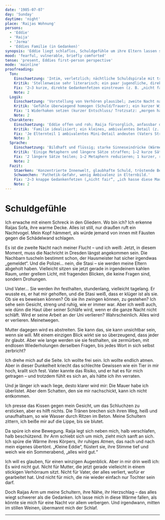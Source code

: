 ```yaml
---
date: '1985-07-07'
day: 'Sunday'
daytime: 'night'
place: 'Raijas Wohnung'
persons:
  - 'Eddie'
  - 'Raija'
  - 'Jorma'
  - 'Eddies Familie (in Gedanken)'
synopsis: 'Eddie liegt schlaflos, Schuldgefühle um ihre Eltern lassen sie Bilder von Stasi-Verhören sehen; Raija legt sich zu ihr und tröstet sie, bis sie erschöpft einschläft.'
mood: 'fearful, vulnerable, briefly comforted'
tense: 'present, Eddies first-person perspective'
mode: 'mainline'
proofreading:
  Ton:
    Einschaetzung: 'Intim, verletzlich; nächtliche Schuldspirale mit tröstender Nähe durch Raija.'
    Kritik: 'Stellenweise sehr literarisch; ein paar jugendliche, direkte Gedankenfetzen würden Pathos brechen und Unmittelbarkeit erhöhen.'
    Fix: '2–3 kurze, direkte Gedankenfetzen einstreuen (z. B. „nicht fair“, „ich hasse diese Mauern“); 1 winziger Trotz-/Wut‑Moment vor der Beruhigung setzen.'
    Note: 2
  Logik:
    Einschaetzung: 'Vorstellung von Verhören plausibel; zweite Nacht nach der Flucht sauber verortet.'
    Kritik: 'Gefühle überwiegend homogen (Schuld/Trauer); ein kurzer Widerhaken (Wut/Trotz/klare Entscheidung) könnte die Kurve abwechslungsreicher machen.'
    Fix: '1 Widerhaken setzen (kurzer Entschluss/ Trotzsatz: „morgen halte ich durch“); 1 Mikro‑Zeitanker (tiefe Nacht, Uhr) ergänzen.'
    Note: 2
  Charaktere:
    Einschaetzung: 'Eddie offen und roh; Raija fürsorglich, anfassbar durch körperliche Nähe.'
    Kritik: 'Familie idealisiert; ein kleines, ambivalentes Detail (z. B. Vaters Strenge vs. Liebe) würde Tiefe geben.'
    Fix: 'Je Elternteil 1 ambivalentes Mini‑Detail andeuten (Vaters Strenge vs. Wärme; Mutters Blick vs. Schweigen).'
    Note: 3
  Sprache:
    Einschaetzung: 'Bildhaft und flüssig; starke Sinneseindrücke (Wärme, Atem, Nachtgeräusche).'
    Kritik: 'Einige Metaphern und längere Sätze straffen; 1–2 kurze Sätze/Einwürfe im Jugendsound einstreuen.'
    Fix: '2 längere Sätze teilen; 1–2 Metaphern reduzieren; 1 kurzer, rotziger Satz als Kontrast.'
    Note: 2
  Fazit:
    Staerken: 'Konzentrierte Innenwelt, glaubhafte Schuld, tröstende Beziehung zu Raija.'
    Schwaechen: 'Pathetik-Gefahr, wenig Ambivalenz in Elternbild.'
    Fix: '2–3 knappe Gedankenfetzen („nicht fair“, „ich hasse diese Mauern“), ein ambivalentes Eltern-Detail, Metaphern minimal reduzieren.'
    Note: 2
---
```


# Schuldgefühle

Ich erwache mit einem Schreck in den Gliedern. Wo bin ich? Ich erkenne Raijas
Sofa, ihre warme Decke. Alles ist still, nur draußen ruft ein Nachtvogel. Mein
Kopf hämmert, als würde jemand von innen mit Fäusten gegen die Schädelwand
schlagen.

Es ist die zweite Nacht nach meiner Flucht – und ich weiß: Jetzt, in diesem
Moment, muss die Nachricht in Dresden längst angekommen sein. Die Nachbarn
tuscheln bestimmt schon, der Hausmeister hat sicher irgendwas „gemeldet“. Und
die Polizei… nein, die Stasi – sie werden meine Eltern abgeholt haben.
Vielleicht sitzen sie jetzt gerade in irgendeinem kahlen Raum, unter grellem
Licht, mit fragenden Blicken, die keine Fragen sind, sondern Drohungen.

Und Vater… Sie werden ihn festhalten, stundenlang, vielleicht tagelang. Er
wusste es, er hat mir geholfen, und die Stasi weiß, dass er klüger ist als sie.
Ob sie es beweisen können? Ob sie ihn zwingen können, zu gestehen? Ich sehe sein
Gesicht, streng und ruhig, wie er immer war. Aber ich weiß auch, wie dünn die
Haut über seiner Schläfe wird, wenn er die ganze Nacht nicht schläft. Wird er
seine Arbeit an der Uni verlieren? Wahrscheinlich. Alles wird er verlieren.
Meinetwegen.

Mutter dagegen wird es abstreiten. Sie kann das, sie kann unsichtbar sein, wenn
sie will. Mit einem einzigen Blick wirkt sie so überzeugend, dass jeder ihr
glaubt. Aber wie lange werden sie sie festhalten, sie zermürben, mit endlosen
Wiederholungen derselben Fragen, bis jedes Wort in sich selbst zerbricht?

Ich drehe mich auf die Seite. Ich wollte frei sein. Ich wollte endlich atmen.
Aber in dieser Dunkelheit kriecht das schlechte Gewissen wie ein Tier in mir
hoch, krallt sich fest. Vater kannte das Risiko, und er hat es für mich getragen
– und trotzdem fühlt es sich an, als hätte ich ihn verraten.

Und je länger ich wach liege, desto klarer wird mir: Die Mauer habe ich
überlistet. Aber dem Schatten, den sie mir nachschickt, kann ich nicht
entkommen.

Ich presse das Kissen gegen mein Gesicht, um das Schluchzen zu ersticken, aber
es hilft nichts. Die Tränen brechen sich ihren Weg, heiß und unaufhaltsam, so
wie Wasser durch Ritzen im Beton. Meine Schultern zittern, ich beiße mir auf die
Lippe, bis sie blutet.

Da spüre ich eine Bewegung. Raija legt sich neben mich, halb verschlafen, halb
beschützend. Ihr Arm schiebt sich um mich, zieht mich sanft an sich. Ich spüre
die Wärme ihres Körpers, ihr ruhiges Atmen, das nach und nach mein eigenes
übertönt. „Kleine Eddie“, flüstert sie, ihre Stimme tief und weich wie ein
Sommerabend, „alles wird gut.“

Ich will es glauben, für einen winzigen Augenblick. Aber in mir drin weiß ich:
Es wird nicht gut. Nicht für Mutter, die jetzt gerade vielleicht in einem
stickigen Verhörraum sitzt. Nicht für Vater, der alles verliert, wofür er
gearbeitet hat. Und nicht für mich, die nie wieder einfach nur Tochter sein
darf.

Doch Raijas Arm um meine Schultern, ihre Nähe, ihr Herzschlag – das alles wiegt
schwerer als die Gedanken. Ich lasse mich in diese Wärme fallen, als könnte sie
mich für eine Nacht vor allem verbergen. Und irgendwann, mitten im stillen
Weinen, übermannt mich der Schlaf.

---
